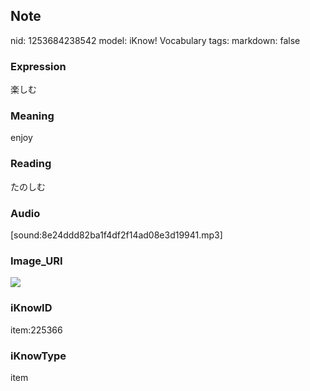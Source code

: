 ## Note
nid: 1253684238542
model: iKnow! Vocabulary
tags: 
markdown: false

### Expression
楽しむ

### Meaning
enjoy

### Reading
たのしむ

### Audio
[sound:8e24ddd82ba1f4df2f14ad08e3d19941.mp3]

### Image_URI
<img src="4b792f58d15c8e7248c4a60c00a66d07.jpg">

### iKnowID
item:225366

### iKnowType
item
